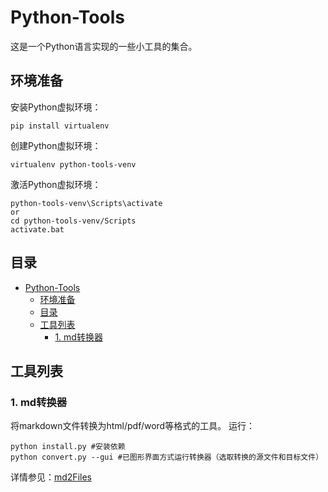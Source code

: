 # Python-Tools
这是一个Python语言实现的一些小工具的集合。

## 环境准备
安装Python虚拟环境：
```
pip install virtualenv
```

创建Python虚拟环境：
```
virtualenv python-tools-venv
```

激活Python虚拟环境：
```
python-tools-venv\Scripts\activate
or
cd python-tools-venv/Scripts
activate.bat
```

## 目录
- [Python-Tools](#python-tools)
  - [环境准备](#环境准备)
  - [目录](#目录)
  - [工具列表](#工具列表)
    - [1. md转换器](#1-md转换器)

## 工具列表
### 1. md转换器
将markdown文件转换为html/pdf/word等格式的工具。
运行：
```
python install.py #安装依赖
python convert.py --gui #已图形界面方式运行转换器（选取转换的源文件和目标文件）
```
详情参见：[md2Files](https://github.com/Python-Tools/md2Files)
